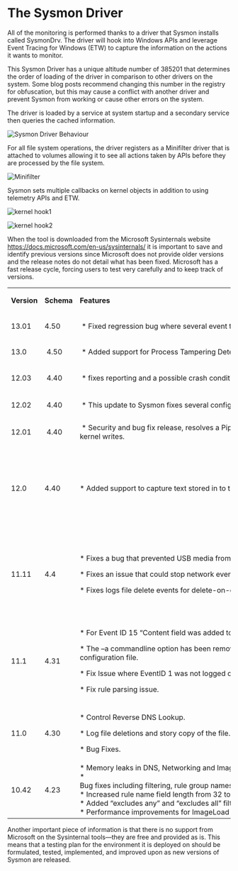 The Sysmon Driver
=================

All of the monitoring is performed thanks to a driver that Sysmon installs called SysmonDrv. The driver will hook into Windows APIs and leverage Event Tracing for Windows (ETW) to capture the information on the actions it wants to monitor.

This Sysmon Driver has a unique altitude number of 385201 that determines the order of loading of the driver in comparison to other drivers on the system. Some blog posts recommend changing this number in the registry for obfuscation, but this may cause a conflict with another driver and prevent Sysmon from working or cause other errors on the system.

The driver is loaded by a service at system startup and a secondary service then queries the cached information.

![Sysmon Driver Behaviour](./media/image1.png )

For all file system operations, the driver registers as a Minifilter driver that is attached to volumes allowing it to see all actions taken by APIs before they are processed by the file system.

![Minifilter](./media/image2.png)

Sysmon sets multiple callbacks on kernel objects in addition to using telemetry APIs and ETW.

![kernel hook1](./media/image3.png)

![kernel hook2](./media/image4.png)

When the tool is downloaded from the Microsoft Sysinternals website <https://docs.microsoft.com/en-us/sysinternals/> it is important to save and identify previous versions since Microsoft does not provide older versions and the release notes do not detail what has been fixed. Microsoft has a fast release cycle, forcing users to test very carefully and to keep track of versions.

<table width="1280">
<tbody>
<tr style="height: 46px;">
<td style="height: 46px;" width="132">
<p><strong>Version</strong></p>
</td>
<td style="height: 46px;" width="114">
<p><strong>Schema </strong></p>
</td>
<td style="height: 46px;" width="522">
<p><strong>Features</strong></p>
</td>
<td style="height: 46px;" width="132">
<p><strong>Release</strong></p>
</td>
</tr>
<tr style="height: 46px;">
<td style="height: 46px;" width="132">
<p>13.01</p>
</td>
<td style="height: 46px;" width="114">4.50&nbsp;</td>
<td style="height: 46px;" width="522">&nbsp;* Fixed regression bug where several event types where not logged.&nbsp;</td>
<td style="height: 46px;" width="132">&nbsp;January 13, 2021</td>
</tr>
<tr style="height: 46px;">
<td style="height: 46px;" width="132">
<p>13.0</p>
</td>
<td style="height: 46px;" width="114">&nbsp;4.50</td>
<td style="height: 46px;" width="522">&nbsp;* Added support for Process Tampering Detection.</td>
<td style="height: 46px;" width="132">&nbsp;January 11, 2021</td>
</tr>
<tr style="height: 61px;">
<td style="height: 61px;" width="132">12.03</td>
<td style="height: 61px;" width="114">&nbsp;4.40</td>
<td style="height: 61px;" width="522">&nbsp;* fixes reporting and a possible crash condition for PipeEvent and RegistryEvent rules.</td>
<td style="height: 61px;" width="132">&nbsp;November 25, 2020</td>
</tr>
<tr style="height: 61px;">
<td style="height: 61px;" width="132">12.02</td>
<td style="height: 61px;" width="114">&nbsp;4.40</td>
<td style="height: 61px;" width="522">&nbsp;* This update to Sysmon fixes several configuration parsing bugs.</td>
<td style="height: 61px;" width="132">&nbsp;November 4, 2020</td>
</tr>
<tr style="height: 61px;">
<td style="height: 61px;" width="132">12.01</td>
<td style="height: 61px;" width="114">&nbsp;4.40</td>
<td style="height: 61px;" width="522">&nbsp;* Security and bug fix release, resolves a PipeEvent processing issue and adds extra checks to kernel writes.</td>
<td style="height: 61px;" width="132">&nbsp;October 16, 2020</td>
</tr>
<tr style="height: 192px;">
<td style="height: 192px;" width="132">
<p>12.0</p>
</td>
<td style="height: 192px;" width="114">
<p>4.40</p>
</td>
<td style="height: 192px;" width="522">
<p>* Added support to capture text stored in to the clipboard by a process.</p>
</td>
<td style="height: 192px;" width="132">
<p>September 17, 2020</p>
</td>
</tr>
<tr style="height: 196px;">
<td style="height: 196px;" width="132">
<p>11.11</p>
</td>
<td style="height: 196px;" width="114">
<p>4.4</p>
</td>
<td style="height: 196px;" width="522">
<p>* Fixes a bug that prevented USB media from being ejected.</p>
<p>* Fixes an issue that could stop network event logging and a resulting memory leak.</p>
<p>* Fixes logs file delete events for delete-on-close files.</p>
</td>
<td style="height: 196px;" width="132">
<p>July 15, 2020</p>
</td>
</tr>
<tr style="height: 196px;">
<td style="height: 196px;" width="132">
<p>11.1</p>
</td>
<td style="height: 196px;" width="114">
<p>4.31</p>
</td>
<td style="height: 196px;" width="522">
<p>* For Event ID 15 &ldquo;Content field was added to save text streams of less than 1k.</p>
<p>* The &ndash;a commandline option has been removed. The custom archive directory must be set via configuration file.</p>
<p>* Fix Issue where EventID 1 was not logged on Windowds 2016 and Windows 10.</p>
<p>* Fix rule parsing issue.</p>
</td>
<td style="height: 196px;" width="132">
<p>June 24, 2020</p>
</td>
</tr>
<tr style="height: 110px;">
<td style="height: 110px;" width="132">
<p>11.0</p>
</td>
<td style="height: 110px;" width="114">
<p>4.30</p>
</td>
<td style="height: 110px;" width="522">
<p>* Control Reverse DNS Lookup.</p>
<p>* Log file deletions and story copy of the file.</p>
<p>* Bug Fixes.</p>
</td>
<td style="height: 110px;" width="132">
<p>April 28, 2020</p>
</td>
</tr>
<tr style="height: 78px;">
<td style="height: 78px;" width="132">
<p>10.42</p>
</td>
<td style="height: 78px;" width="114">
<p>4.23</p>
</td>
<td style="height: 78px;" width="522">
<div>* Memory&nbsp;leaks&nbsp;in&nbsp;DNS,&nbsp;Networking&nbsp;and&nbsp;Image&nbsp;load&nbsp;events</div>
<div>* Bug&nbsp;fixes&nbsp;including&nbsp;filtering,&nbsp;rule&nbsp;group&nbsp;names,&nbsp;NULL&nbsp;process&nbsp;GUIDS&nbsp;and&nbsp;W3LOGSVC&nbsp;interop&nbsp;issue</div>
<div>* Increased&nbsp;rule&nbsp;name&nbsp;field&nbsp;length&nbsp;from&nbsp;32&nbsp;to&nbsp;128&nbsp;characters</div>
<div>* Added&nbsp;&ldquo;excludes&nbsp;any&rdquo;&nbsp;and&nbsp;&ldquo;excludes&nbsp;all&rdquo;&nbsp;filtering&nbsp;conditions.</div>
<div>* Performance&nbsp;improvements&nbsp;for&nbsp;ImageLoad&nbsp;module</div>
</td>
<td style="height: 78px;" width="132">
<p>December 11, 2019</p>
</td>
</tr>
</tbody>
</table>

Another important piece of information is that there is no support from Microsoft on the Sysinternal tools—they are free and provided as is. This means that a testing plan for the environment it is deployed on should be formulated, tested, implemented, and improved upon as new versions of Sysmon are released.
